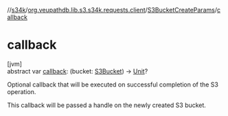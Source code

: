 //[s34k](../../../index.md)/[org.veupathdb.lib.s3.s34k.requests.client](../index.md)/[S3BucketCreateParams](index.md)/[callback](callback.md)

# callback

[jvm]\
abstract var [callback](callback.md): (bucket: [S3Bucket](../../org.veupathdb.lib.s3.s34k.response.bucket/-s3-bucket/index.md)) -&gt; [Unit](https://kotlinlang.org/api/latest/jvm/stdlib/kotlin/-unit/index.html)?

Optional callback that will be executed on successful completion of the S3 operation.

This callback will be passed a handle on the newly created S3 bucket.
